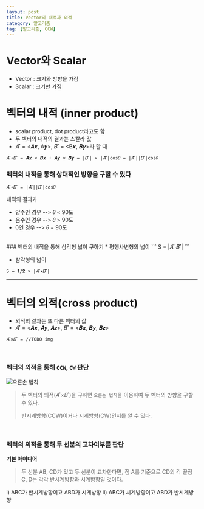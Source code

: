 ```yaml
---
layout: post
title: Vector의 내적과 외적
category: 알고리즘
tag: [알고리즘, CCW]
---
```


# Vector와 Scalar
* Vector : 크기와 방향을 가짐
* Scalar : 크기만 가짐


# 벡터의 내적 (inner product)
* scalar product, dot product라고도 함
* 두 벡터의 내적의 결과는 스칼라 값
* 𝐴 ⃗ = <𝑨𝒙, A𝒚>, 𝐵 ⃗ = <B𝒙, 𝑩𝒚>라 할 때

```
𝐴 ⃗∙𝐵 ⃗ = 𝑨𝒙 × 𝑩𝒙 + 𝑨𝒚 × 𝑩𝒚 = |𝐵 ⃗| × |𝐴 ⃗|cos⁡𝜃 = |𝐴 ⃗||𝐵 ⃗|cos⁡𝜃
```


### 벡터의 내적을 통해 상대적인 방향을 구할 수 있다

```
𝐴 ⃗∙𝐵 ⃗ = |𝐴 ⃗||𝐵 ⃗|cos⁡𝜃
```

내적의 결과가 
* 양수인 경우 --> 𝜃 < 90도
* 음수인 경우 --> 𝜃 > 90도
* 0인 경우 --> 𝜃 = 90도
<br>
### 벡터의 내적을 통해 삼각형 넓이 구하기
* 평행사변형의 넓이 
```
S = |𝐴 ⃗∙𝐵 ⃗|
```

* 삼각형의 넓이
```
S = 𝟏/𝟐 × |𝐴 ⃗∙𝐵 ⃗|
```

***

# 벡터의 외적(cross product)
* 외적의 결과는 또 다른 벡터의 값
* 𝐴 ⃗ = <𝑨𝒙, 𝑨𝒚, 𝑨𝒛>, 𝐵 ⃗ = <𝑩𝒙, 𝑩𝒚, 𝑩𝒛>
```
𝐴 ⃗×𝐵 ⃗ = //TODO img
```

<br>

### 벡터의 외적을 통해 `CCW`, `CW` 판단
![오른손 법칙](https://upload.wikimedia.org/wikipedia/commons/thumb/d/d2/Right_hand_rule_cross_product.svg/220px-Right_hand_rule_cross_product.svg.png)
> 두 벡터의 외적(𝐴 ⃗×𝐵 ⃗)을 구하면 `오른손 법칙`을 이용하여 두 벡터의 방향을 구할 수 있다.
>
> 반시계방향(CCW)이거나 시계방향(CW)인지를 알 수 있다.

<br>

### 벡터의 외적을 통해 두 선분의 교차여부를 판단
**기본 아이디어**
> 두 선분 AB, CD가 있고 두 선분이 교차한다면, 점 A를 기준으로 CD의 각 끝점 C, D는 각각 반시계방향과 시계방향일 것이다.

i) ABC가 반시계방향이고 ABD가 시계방향
ii) ABC가 시계방향이고 ABD가 반시계방향
